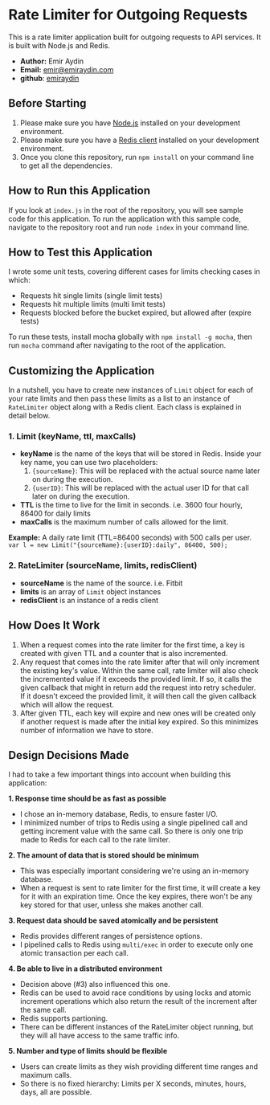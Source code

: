 # Rate Limiter for Outgoing Requests
This is a rate limiter application built for outgoing requests to API services.
It is built with Node.js and Redis.

* **Author:** Emir Aydin
* **Email:** emir@emiraydin.com
* **github**: [emiraydin](http://github.com/emiraydin)

## Before Starting
1. Please make sure you have [Node.js](http://nodejs.org/download/) installed on your development environment.
2. Please make sure you have a [Redis client](http://redis.io/download) installed on your development environment.
3. Once you clone this repository, run `npm install` on your command line to get all the dependencies.

## How to Run this Application
If you look at `index.js` in the root of the repository, you will see sample code for this application.
To run the application with this sample code, navigate to the repository root and run `node index` in your command line.

## How to Test this Application
I wrote some unit tests, covering different cases for limits checking cases in which:
* Requests hit single limits (single limit tests)
* Requests hit multiple limits (multi limit tests)
* Requests blocked before the bucket expired, but allowed after (expire tests)

To run these tests, install mocha globally with `npm install -g mocha`, then run `mocha` command after navigating to the root of the application.

## Customizing the Application
In a nutshell, you have to create new instances of `Limit` object for each of your rate limits and then pass these limits as a list to an instance of `RateLimiter` object along with a Redis client. Each class is explained in detail below.

### 1. Limit (keyName, ttl, maxCalls)
* **keyName** is the name of the keys that will be stored in Redis. Inside your key name, you can use two placeholders:
    1. `{sourceName}`: This will be replaced with the actual source name later on during the execution.
    2. `{userID}`: This will be replaced with the actual user ID for that call later on during the execution.
* **TTL** is the time to live for the limit in seconds. i.e. 3600 four hourly, 86400 for daily limits
* **maxCalls** is the maximum number of calls allowed for the limit.

**Example:** A daily rate limit (TTL=86400 seconds) with 500 calls per user.
`var l = new Limit("{sourceName}:{userID}:daily", 86400, 500);`

### 2. RateLimiter (sourceName, limits, redisClient)
* **sourceName** is the name of the source. i.e. Fitbit
* **limits** is an array of `Limit` object instances
* **redisClient** is an instance of a redis client

## How Does It Work
1. When a request comes into the rate limiter for the first time, a key is created with given TTL and a counter that is also incremented.
2. Any request that comes into the rate limiter after that will only increment the existing key's value. Within the same call, rate limiter will also check the incremented value if it exceeds the provided limit. If so, it calls the given callback that might in return add the request into retry scheduler. If it doesn't exceed the provided limit, it will then call the given callback which will allow the request.
3. After given TTL, each key will expire and new ones will be created only if another request is made after the initial key expired. So this minimizes number of information we have to store.

## Design Decisions Made
I had to take a few important things into account when building this application:

**1. Response time should be as fast as possible**

* I chose an in-memory database, Redis, to ensure faster I/O.
* I minimized number of trips to Redis using a single pipelined call and getting increment value with the same call. So there is only one trip made to Redis for each call to the rate limiter.

**2. The amount of data that is stored should be minimum**

* This was especially important considering we're using an in-memory database.
* When a request is sent to rate limiter for the first time, it will create a key for it with an expiration time. Once the key expires, there won't be any key stored for that user, unless she makes another call.

**3. Request data should be saved atomically and be persistent**

* Redis provides different ranges of persistence options.
* I pipelined calls to Redis using `multi/exec` in order to execute only one atomic transaction per each call.

**4. Be able to live in a distributed environment**

* Decision above (#3) also influenced this one.
* Redis can be used to avoid race conditions by using locks and atomic increment operations which also return the result of the increment after the same call.
* Redis supports partioning.
* There can be different instances of the RateLimiter object running, but they will all have access to the same traffic info.

**5. Number and type of limits should be flexible**

* Users can create limits as they wish providing different time ranges and maximum calls.
* So there is no fixed hierarchy: Limits per X seconds, minutes, hours, days, all are  possible.
